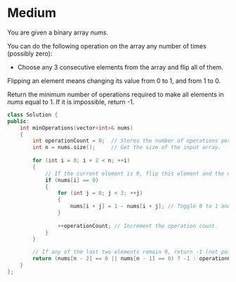 # Medium

You are given a binary array $nums$.

You can do the following operation on the array any number of times (possibly zero):

- Choose any 3 consecutive elements from the array and flip all of them.

Flipping an element means changing its value from 0 to 1, and from 1 to 0.

Return the minimum number of operations required to make all elements in $nums$ equal to 1. If it is impossible, return -1.

```cpp
class Solution {
public:
    int minOperations(vector<int>& nums) 
    {
        int operationCount = 0;  // Stores the number of operations performed.
        int n = nums.size();     // Get the size of the input array.
        
        for (int i = 0; i + 2 < n; ++i) 
        {
            // If the current element is 0, flip this element and the next two elements.
            if (nums[i] == 0) 
            {
                for (int j = 0; j < 3; ++j) 
                {
                    nums[i + j] = 1 - nums[i + j]; // Toggle 0 to 1 and 1 to 0.
                }
                
                ++operationCount; // Increment the operation count.
            }
        }
        
        // If any of the last two elements remain 0, return -1 (not possible to make all 1s).
        return (nums[n - 2] == 0 || nums[n - 1] == 0) ? -1 : operationCount;
    }
};
```
